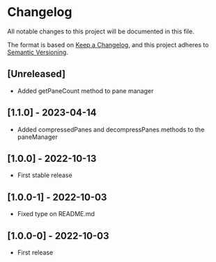 # Changelog
All notable changes to this project will be documented in this file.

The format is based on [Keep a Changelog](https://keepachangelog.com/en/1.0.0/),
and this project adheres to [Semantic Versioning](https://semver.org/spec/v2.0.0.html).

## [Unreleased]
- Added getPaneCount method to pane manager

## [1.1.0] - 2023-04-14
- Added compressedPanes and decompressPanes methods to the paneManager

## [1.0.0] - 2022-10-13
- First stable release 

## [1.0.0-1] - 2022-10-03
- Fixed type on README.md

## [1.0.0-0] - 2022-10-03
- First release
